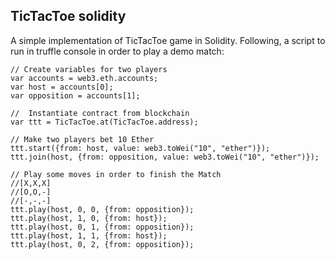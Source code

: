 ## TicTacToe solidity
A simple implementation of TicTacToe game in Solidity.
Following, a script to run in truffle console in order to play a demo match:

```solidity
// Create variables for two players
var accounts = web3.eth.accounts;
var host = accounts[0];
var opposition = accounts[1];

//  Instantiate contract from blockchain
var ttt = TicTacToe.at(TicTacToe.address);

// Make two players bet 10 Ether
ttt.start({from: host, value: web3.toWei("10", "ether")});
ttt.join(host, {from: opposition, value: web3.toWei("10", "ether")});

// Play some moves in order to finish the Match
//[X,X,X]
//[O,O,-]
//[-,-,-]
ttt.play(host, 0, 0, {from: opposition});
ttt.play(host, 1, 0, {from: host});
ttt.play(host, 0, 1, {from: opposition});
ttt.play(host, 1, 1, {from: host});
ttt.play(host, 0, 2, {from: opposition});
```
